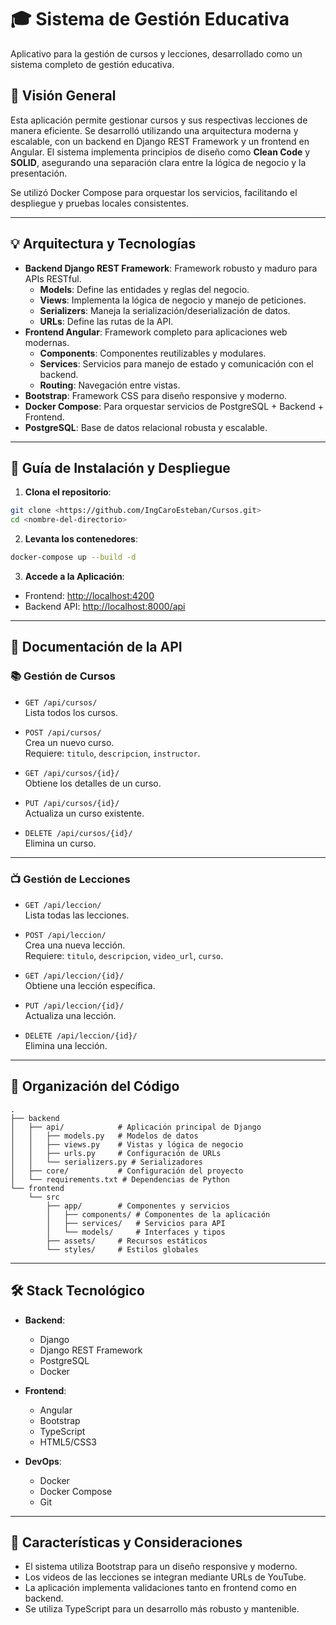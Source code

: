 # 🎓 Sistema de Gestión Educativa

Aplicativo para la gestión de cursos y lecciones, desarrollado como un sistema completo de gestión educativa.

## 🌟 Visión General

Esta aplicación permite gestionar cursos y sus respectivas lecciones de manera eficiente. Se desarrolló utilizando una arquitectura moderna y escalable, con un backend en Django REST Framework y un frontend en Angular. El sistema implementa principios de diseño como **Clean Code** y **SOLID**, asegurando una separación clara entre la lógica de negocio y la presentación.

Se utilizó Docker Compose para orquestar los servicios, facilitando el despliegue y pruebas locales consistentes.

---

## 💡 Arquitectura y Tecnologías

- **Backend Django REST Framework**: Framework robusto y maduro para APIs RESTful.
    - **Models**: Define las entidades y reglas del negocio.
    - **Views**: Implementa la lógica de negocio y manejo de peticiones.
    - **Serializers**: Maneja la serialización/deserialización de datos.
    - **URLs**: Define las rutas de la API.
- **Frontend Angular**: Framework completo para aplicaciones web modernas.
    - **Components**: Componentes reutilizables y modulares.
    - **Services**: Servicios para manejo de estado y comunicación con el backend.
    - **Routing**: Navegación entre vistas.
- **Bootstrap**: Framework CSS para diseño responsive y moderno.
- **Docker Compose**: Para orquestar servicios de PostgreSQL + Backend + Frontend.
- **PostgreSQL**: Base de datos relacional robusta y escalable.

---

## 🚀 Guía de Instalación y Despliegue

1. **Clona el repositorio**:

```bash
git clone <https://github.com/IngCaroEsteban/Cursos.git>
cd <nombre-del-directorio>
```

2. **Levanta los contenedores**:

```bash
docker-compose up --build -d
```

3. **Accede a la Aplicación**:

- Frontend: [http://localhost:4200](http://localhost:4200)
- Backend API: [http://localhost:8000/api](http://localhost:8000/api)

---

## 🔌 Documentación de la API

### 📚 Gestión de Cursos

- `GET /api/cursos/`  
  Lista todos los cursos.

- `POST /api/cursos/`  
  Crea un nuevo curso.  
  Requiere: `titulo`, `descripcion`, `instructor`.

- `GET /api/cursos/{id}/`  
  Obtiene los detalles de un curso.

- `PUT /api/cursos/{id}/`  
  Actualiza un curso existente.

- `DELETE /api/cursos/{id}/`  
  Elimina un curso.

---

### 📺 Gestión de Lecciones

- `GET /api/leccion/`  
  Lista todas las lecciones.

- `POST /api/leccion/`  
  Crea una nueva lección.  
  Requiere: `titulo`, `descripcion`, `video_url`, `curso`.

- `GET /api/leccion/{id}/`  
  Obtiene una lección específica.

- `PUT /api/leccion/{id}/`  
  Actualiza una lección.

- `DELETE /api/leccion/{id}/`  
  Elimina una lección.

---

## 📁 Organización del Código

```
.
├── backend
│   ├── api/            # Aplicación principal de Django
│   │   ├── models.py   # Modelos de datos
│   │   ├── views.py    # Vistas y lógica de negocio
│   │   ├── urls.py     # Configuración de URLs
│   │   └── serializers.py # Serializadores
│   ├── core/           # Configuración del proyecto
│   └── requirements.txt # Dependencias de Python
└── frontend
    └── src
        ├── app/        # Componentes y servicios
        │   ├── components/ # Componentes de la aplicación
        │   ├── services/   # Servicios para API
        │   └── models/     # Interfaces y tipos
        ├── assets/     # Recursos estáticos
        └── styles/     # Estilos globales
```

---

## 🛠️ Stack Tecnológico

- **Backend**:
  - Django
  - Django REST Framework
  - PostgreSQL
  - Docker

- **Frontend**:
  - Angular
  - Bootstrap
  - TypeScript
  - HTML5/CSS3

- **DevOps**:
  - Docker
  - Docker Compose
  - Git

---

## 📝 Características y Consideraciones

- El sistema utiliza Bootstrap para un diseño responsive y moderno.
- Los videos de las lecciones se integran mediante URLs de YouTube.
- La aplicación implementa validaciones tanto en frontend como en backend.
- Se utiliza TypeScript para un desarrollo más robusto y mantenible.
